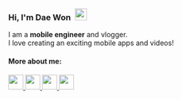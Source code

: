 ### Hi, I'm Dae Won&nbsp;&nbsp;<img src="https://raw.githubusercontent.com/MartinHeinz/MartinHeinz/master/wave.gif" width="24">

I am a <strong>mobile engineer</strong> and vlogger.<br/>
I love creating an exciting mobile apps and videos!

#### More about me:

<a href="https://youtube.com/dkchannelgaming?sub_confirmation=1" target="_blank">
  <img src="https://www.flaticon.com/svg/static/icons/svg/187/187209.svg" width="30" height="30">
</a>

<a href="https://www.linkedin.com/in/dw2kim/" target="_blank">
  <img src="https://www.flaticon.com/svg/static/icons/svg/145/145807.svg" width="30" height="30">
</a>

<a href="https://www.daewonkim.ca/" target="_blank">
  <img src="https://www.flaticon.com/svg/static/icons/svg/3681/3681921.svg" width="30" height="30">
</a>


<a href="https://www.daewonstudio.com/" target="_blank">
  <img src="https://www.flaticon.com/svg/static/icons/svg/3616/3616049.svg" width="30" height="30">
</a>


